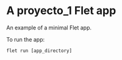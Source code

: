 # A proyecto_1 Flet app

An example of a minimal Flet app.

To run the app:

```
flet run [app_directory]
```